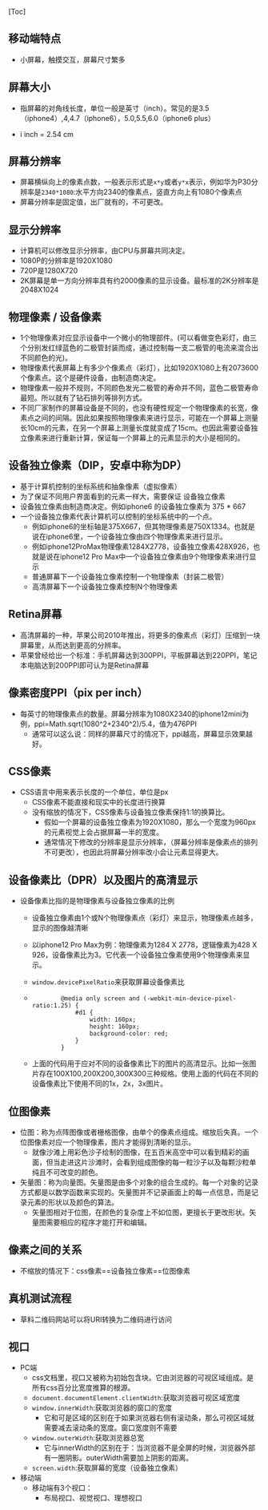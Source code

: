 [Toc]

## 移动端特点

- 小屏幕，触摸交互，屏幕尺寸繁多

## 屏幕大小

- 指屏幕的对角线长度，单位一般是英寸（inch）。常见的是3.5（iphone4）,4,4.7（iphone6），5.0,5.5,6.0（iphone6 plus）

- i inch = 2.54 cm

## 屏幕分辨率

- 屏幕横纵向上的像素点数，一般表示形式是`x*y`或者`y*x`表示，例如华为P30分辨率是`2340*1080`:水平方向2340的像素点，竖直方向上有1080个像素点
- 屏幕分辨率是固定值，出厂就有的，不可更改。

## 显示分辨率

- 计算机可以修改显示分辨率，由CPU与屏幕共同决定。
- 1080P的分辨率是1920X1080
- 720P是1280X720
- 2K屏幕是单一方向分辨率具有约2000像素的显示设备。最标准的2K分辨率是2048X1024

## 物理像素 / 设备像素

- 1个物理像素对应显示设备中一个微小的物理部件。(可以看做变色彩灯，由三个分别发红绿蓝色的二极管封装而成，通过控制每一支二极管的电流来混合出不同颜色的光)。
- 物理像素代表屏幕上有多少个像素点（彩灯），比如1920X1080上有2073600个像素点。这个是硬件设备，由制造商决定。
- 物理像素一般并不规则，不同颜色发光二极管的寿命并不同，蓝色二极管寿命最短。所以就有了钻石排列等排列方式。
- 不同厂家制作的屏幕设备是不同的，也没有硬性规定一个物理像素的长宽，像素点之间的间隔。因此如果按照物理像素来进行显示，可能在一个屏幕上测量长10cm的元素，在另一个屏幕上测量长度就变成了15cm。也因此需要设备独立像素来进行重新计算，保证每一个屏幕上的元素显示的大小是相同的。

## 设备独立像素（DIP，安卓中称为DP）

- 基于计算机控制的坐标系统和抽象像素（虚拟像素）
- 为了保证不同用户界面看到的元素一样大，需要保证 设备独立像素
- 设备独立像素由制造商决定。例如iphone6 的设备独立像素为 375 * 667
- 一个设备独立像素代表计算机可以控制的坐标系统中的一个点。
  - 例如iphone6的坐标轴是375X667，但其物理像素是750X1334。也就是说在iphone6里，一个设备独立像由四个物理像素来进行显示。
  - 例如iphone12ProMax物理像素1284X2778，设备独立像素428X926，也就是说在iphone12 Pro Max中一个设备独立像素由9个物理像素来进行显示
  - 普通屏幕下一个设备独立像素控制一个物理像素（封装二极管）
  - 高清屏幕下一个设备独立像素控制N个物理像素 

## Retina屏幕

- 高清屏幕的一种，苹果公司2010年推出，将更多的像素点（彩灯）压缩到一块屏幕里，从而达到更高的分辨率。
- 苹果曾经给出一个标准：手机屏幕达到300PPI，平板屏幕达到220PPI，笔记本电脑达到200PPI即可认为是Retina屏幕

## 像素密度PPI（pix per inch）

- 每英寸的物理像素点的数量。屏幕分辨率为1080X2340的iphone12mini为例，ppi=Math.sqrt(1080^2+2340^2)/5.4，值为476PPI
  - 通常可以这么说：同样的屏幕尺寸的情况下，ppi越高，屏幕显示效果越好。

## CSS像素

- CSS语言中用来表示长度的一个单位，单位是px
  - CSS像素不能直接和现实中的长度进行换算
  - 没有缩放的情况下，CSS像素与设备独立像素保持1:1的换算比。
    - 假如一个屏幕的设备独立像素为1920X1080，那么一个宽度为960px的元素视觉上会占据屏幕一半的宽度。
    - 通常情况下修改的分辨率是显示分辨率，（屏幕分辨率是像素点的排列不可更改），也因此将屏幕分辨率改小会让元素显得更大。

## 设备像素比（DPR）以及图片的高清显示

- 设备像素比指的是物理像素与设备独立像素的比例

  - 设备独立像素由1个或N个物理像素点（彩灯）来显示，物理像素点越多，显示的图像越清晰

  - 以iphone12 Pro Max为例：物理像素为1284 X 2778，逻辑像素为428 X 926，设备像素比为3。它代表一个设备独立像素使用9个物理像素来显示。

  - `window.devicePixelRatio`来获取屏幕设备像素比

  - ```
            @media only screen and (-webkit-min-device-pixel-ratio:1.25) {
                #d1 {
                    width: 160px;
                    height: 160px;
                    background-color: red;
                }
            }
    ```

  - 上面的代码用于应对不同的设备像素比下的图片的高清显示。比如一张图片存在100X100,200X200,300X300三种规格。使用上面的代码在不同的设备像素比下使用不同的1x，2x，3x图片。

## 位图像素

- 位图：称为点阵图像或者栅格图像，由单个的像素点组成。缩放后失真。一个位图像素对应一个物理像素，图片才能得到清晰的显示。
  - 就像沙滩上用彩色沙子绘制的图像，在五百米高空中可以看到精彩的画面，但当走进这片沙滩时，会看到组成图像的每一粒沙子以及每颗沙粒单纯且不可改变的颜色。
- 矢量图：称为向量图。矢量图是由多个对象的组合生成的。每一个对象的记录方式都是以数学函数来实现的。矢量图并不记录画面上的每一点信息，而是记录元素的形状以及颜色的算法。
  - 矢量图相对于位图，在颜色的复杂度上不如位图，更擅长于更改形状。矢量图需要相应的程序才能打开和编辑。

## 像素之间的关系

- 不缩放的情况下：css像素==设备独立像素==位图像素

## 真机测试流程

- 草料二维码网站可以将URI转换为二维码进行访问

## 视口

- PC端
  - css文档里，视口又被称为初始包含块。它由浏览器的可视区域组成。是所有css百分比宽度推算的根源。
  - `document.documentElement.clientWidth`:获取浏览器可视区域宽度
  - `window.innerWidth`:获取浏览器的窗口的宽度
    - 它和可是区域的区别在于如果浏览器右侧有滚动条，那么可视区域就需要减去滚动条的宽度。窗口宽度则不需要
  - `window.outerWidth`:获取浏览器总宽
    - 它与innerWidth的区别在于：当浏览器不是全屏的时候，浏览器外部有一圈阴影。outerWidth需要加上阴影的距离。
  - `screen.width`:获取屏幕的宽度（设备独立像素）
- 移动端
  - 移动端有3个视口：
    - 布局视口、视觉视口、理想视口